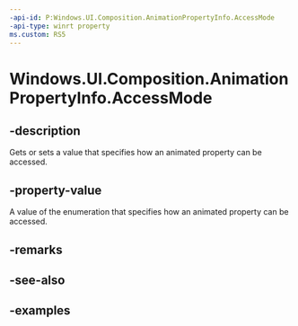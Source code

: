 ```yaml
---
-api-id: P:Windows.UI.Composition.AnimationPropertyInfo.AccessMode
-api-type: winrt property
ms.custom: RS5
---
```


<!-- Property syntax.
public AnimationPropertyAccessMode AccessMode { get;  set; }
-->

# Windows.UI.Composition.AnimationPropertyInfo.AccessMode

## -description

Gets or sets a value that specifies how an animated property can be accessed.

## -property-value

A value of the enumeration that specifies how an animated property can be accessed.

## -remarks

## -see-also

## -examples

